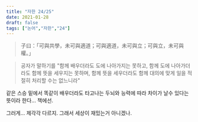 ```yaml
---
title: "자한 24/25"
date: 2021-01-28
draft: false
tags: ["논어","자한","24"]
---
```


> 子曰：「可與共學，未可與適道；可與適道，未可與立；可與立，未可與權。」

> 공자가 말하기를 "함께 배우더라도 도에 나아가지는 못하고, 함께 도에 나아가더라도 함께 뜻을 세우지는 못하며, 함께 뜻을 세우더라도 함께 대의에 맞게 일을 적절히 처리할 수는 없느니라"

같은 스승 밑에서 똑같이 배우더라도 타고나는 두뇌와 능력에 따라 차이가 날수 있다는 뜻이라 한다... 책에선.

그러게... 제각각 다르지. 그래서 세상이 재밌는거 아니겠나.

